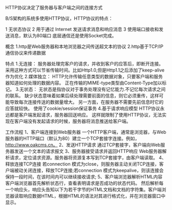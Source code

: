 HTTP协议决定了服务器与客户端之间的连接方式

B/S架构的系统多使用HTTP协议，HTTP协议的特点：

1 无状态协议
2 用于通过 Internet 发送请求消息和响应消息
3 使用端口接收和发送消息，默认为80端口
底层通信还是使用Socket完成。



概念
1.http是Web服务器和本地浏览器之间传送超文本的协议
2.http基于TCP/IP通信协议来传递数据

特点
1.无连接：
服务器处理完客户的请求，并收到客户的应答后，即断开连接。
采用这种方式可以节省传输时间。比如Http1.0,但是Http1.1之后添加了keep-alive作为优化
2.媒体独立：
HTTP允许传输任意类型的数据对象，只要客户端和服务器知道如何处理的数据内容。
正在传输的MIME-type类型由Content-Type加以标记。
3.无状态：
 	无状态是指协议对于事务处理没有记忆能力.不记忆每次请求之间的联系。
缺少状态意味着如果后续处理需要前面的信息，则它必须重传，这样可能导致每次连接传送的数据量增大。
另一方面，在服务器不需要先前信息时它的应答就较快。
使用了cookie/session保证事务
4.基于请求响应模型
HTTP协议永远都是客户端发起请求，服务器回送响应。
这样就限制了使用HTTP协议，无法实现在客户端没有发起请求的时候，服务器将消息推送给客户端。



工作流程
1、客户端连接到Web服务器
一个HTTP客户端，通常是浏览器，与Web服务器的HTTP端口（默认为80）建立一个TCP套接字连接。例如，http://www.oakcms.cn。
2、发送HTTP请求
通过TCP套接字，客户端向Web服务器发送一个文本的请求报文
3、服务器接受请求并返回HTTP响应
Web服务器解析请求，定位请求资源。服务器将资源复本写到TCP套接字，由客户端读取。
4、释放连接TCP连接
若connection 模式为close，则服务器主动关闭TCP连接，客户端被动关闭连接，释放TCP连接;若connection 模式为keepalive，则该连接会保持一段时间，在该时间内可以继续接收请求;
5、客户端浏览器解析HTML内容
客户端浏览器首先解析状态行，查看表明请求是否成功的状态代码。
然后解析每一个响应头，响应头告知以下为若干字节的HTML文档和文档的字符集。客户端浏览器读取响应数据HTML，根据HTML的语法对其进行格式化，并在浏览器窗口中显示。